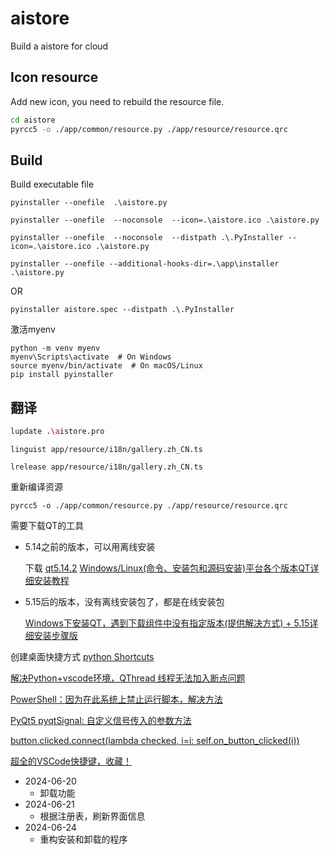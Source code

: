 <!--
 * @Author: Firmin.Sun fmsunyh@gmail.com
 * @Date: 2024-06-14 18:28:18
 * @LastEditors: Firmin.Sun fmsunyh@gmail.com
 * @LastEditTime: 2024-06-26 10:43:55
 * @FilePath: \aistore\README.md
 * @Description: Content of readme
-->
# aistore
Build a aistore for cloud

## Icon resource

Add new icon, you need to rebuild the resource file.
```bash
cd aistore
pyrcc5 -o ./app/common/resource.py ./app/resource/resource.qrc
```

## Build
Build executable file 
```
pyinstaller --onefile  .\aistore.py
```

```
pyinstaller --onefile  --noconsole  --icon=.\aistore.ico .\aistore.py
```

```
pyinstaller --onefile  --noconsole  --distpath .\.PyInstaller --icon=.\aistore.ico .\aistore.py
```

```
pyinstaller --onefile --additional-hooks-dir=.\app\installer .\aistore.py
```

OR
```
pyinstaller aistore.spec --distpath .\.PyInstaller
```



激活myenv
```
python -m venv myenv
myenv\Scripts\activate  # On Windows
source myenv/bin/activate  # On macOS/Linux
pip install pyinstaller

```

## 翻译
```sh
lupdate .\aistore.pro
```

```
linguist app/resource/i18n/gallery.zh_CN.ts
```


```
lrelease app/resource/i18n/gallery.zh_CN.ts
```

重新编译资源
```
pyrcc5 -o ./app/common/resource.py ./app/resource/resource.qrc
```

需要下载QT的工具

- 5.14之前的版本，可以用离线安装

    下载  [qt5.14.2](https://download.qt.io/archive/qt/5.14/5.14.2/qt-opensource-windows-x86-5.14.2.exe)
    [Windows/Linux(命令、安装包和源码安装)平台各个版本QT详细安装教程](https://blog.csdn.net/new9232/article/details/132590691)


- 5.15后的版本，没有离线安装包了，都是在线安装包

    [Windows下安装QT，遇到下载组件中没有指定版本(提供解决方式) + 5.15详细安装步骤版](https://blog.csdn.net/qq_38141255/article/details/136968221)

创建桌面快捷方式
[python Shortcuts](https://winshell.readthedocs.io/en/latest/shortcuts.html)


[解决Python+vscode环境，QThread 线程无法加入断点问题](https://blog.csdn.net/kanbang/article/details/133808155)

[PowerShell：因为在此系统上禁止运行脚本，解决方法](https://syxdevcode.github.io/2021/09/04/PowerShell%EF%BC%9A%E5%9B%A0%E4%B8%BA%E5%9C%A8%E6%AD%A4%E7%B3%BB%E7%BB%9F%E4%B8%8A%E7%A6%81%E6%AD%A2%E8%BF%90%E8%A1%8C%E8%84%9A%E6%9C%AC%EF%BC%8C%E8%A7%A3%E5%86%B3%E6%96%B9%E6%B3%95/)


[PyQt5 pyqtSignal: 自定义信号传入的参数方法](https://blog.csdn.net/qq_39560620/article/details/105711799)


[button.clicked.connect(lambda checked, i=i: self.on_button_clicked(i))](https://stackoverflow.com/questions/35819538/using-lambda-expression-to-connect-slots-in-pyqt)

[超全的VSCode快捷键，收藏！](https://juejin.cn/post/7258140838139641917)
- 2024-06-20
    - 卸载功能
- 2024-06-21
    - 根据注册表，刷新界面信息
- 2024-06-24
    - 重构安装和卸载的程序